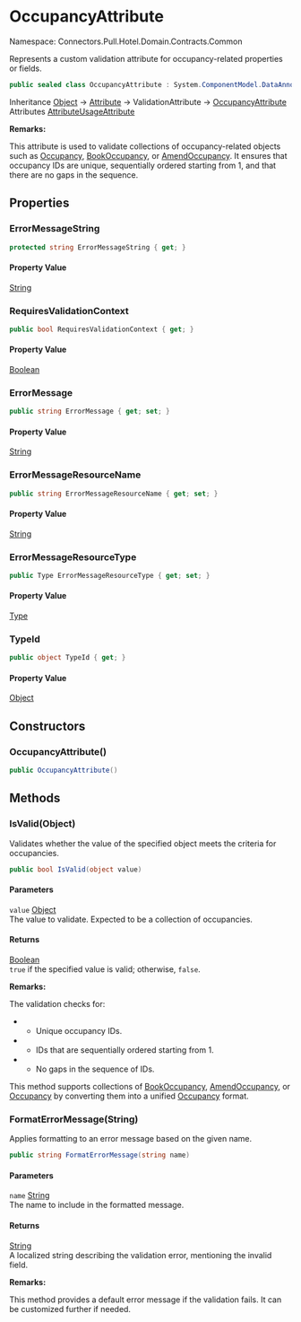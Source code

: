 # OccupancyAttribute

Namespace: Connectors.Pull.Hotel.Domain.Contracts.Common

Represents a custom validation attribute for occupancy-related properties or fields.

```csharp
public sealed class OccupancyAttribute : System.ComponentModel.DataAnnotations.ValidationAttribute
```

Inheritance [Object](https://docs.microsoft.com/en-us/dotnet/api/system.object) → [Attribute](https://docs.microsoft.com/en-us/dotnet/api/system.attribute) → ValidationAttribute → [OccupancyAttribute](./connectors.pull.hotel.domain.contracts.common.occupancyattribute)<br />
Attributes [AttributeUsageAttribute](https://docs.microsoft.com/en-us/dotnet/api/system.attributeusageattribute)

**Remarks:**

This attribute is used to validate collections of occupancy-related objects such as 
 [Occupancy](./connectors.pull.hotel.domain.contracts.common.occupancy), [BookOccupancy](./connectors.pull.hotel.domain.contracts.book.request.bookoccupancy), or [AmendOccupancy](./connectors.pull.hotel.domain.contracts.amendments.common.amendoccupancy). 
 It ensures that occupancy IDs are unique, sequentially ordered starting from 1, 
 and that there are no gaps in the sequence.

## Properties

### **ErrorMessageString**

```csharp
protected string ErrorMessageString { get; }
```

#### Property Value

[String](https://docs.microsoft.com/en-us/dotnet/api/system.string)<br />

### **RequiresValidationContext**

```csharp
public bool RequiresValidationContext { get; }
```

#### Property Value

[Boolean](https://docs.microsoft.com/en-us/dotnet/api/system.boolean)<br />

### **ErrorMessage**

```csharp
public string ErrorMessage { get; set; }
```

#### Property Value

[String](https://docs.microsoft.com/en-us/dotnet/api/system.string)<br />

### **ErrorMessageResourceName**

```csharp
public string ErrorMessageResourceName { get; set; }
```

#### Property Value

[String](https://docs.microsoft.com/en-us/dotnet/api/system.string)<br />

### **ErrorMessageResourceType**

```csharp
public Type ErrorMessageResourceType { get; set; }
```

#### Property Value

[Type](https://docs.microsoft.com/en-us/dotnet/api/system.type)<br />

### **TypeId**

```csharp
public object TypeId { get; }
```

#### Property Value

[Object](https://docs.microsoft.com/en-us/dotnet/api/system.object)<br />

## Constructors

### **OccupancyAttribute()**

```csharp
public OccupancyAttribute()
```

## Methods

### **IsValid(Object)**

Validates whether the value of the specified object meets the criteria for occupancies.

```csharp
public bool IsValid(object value)
```

#### Parameters

`value` [Object](https://docs.microsoft.com/en-us/dotnet/api/system.object)<br />
The value to validate. Expected to be a collection of occupancies.

#### Returns

[Boolean](https://docs.microsoft.com/en-us/dotnet/api/system.boolean)<br />
`true` if the specified value is valid; otherwise, `false`.

**Remarks:**

The validation checks for:

- - Unique occupancy IDs.
- - IDs that are sequentially ordered starting from 1.
- - No gaps in the sequence of IDs.

This method supports collections of [BookOccupancy](./connectors.pull.hotel.domain.contracts.book.request.bookoccupancy), [AmendOccupancy](./connectors.pull.hotel.domain.contracts.amendments.common.amendoccupancy), 
 or [Occupancy](./connectors.pull.hotel.domain.contracts.common.occupancy) by converting them into a unified [Occupancy](./connectors.pull.hotel.domain.contracts.common.occupancy) format.

### **FormatErrorMessage(String)**

Applies formatting to an error message based on the given name.

```csharp
public string FormatErrorMessage(string name)
```

#### Parameters

`name` [String](https://docs.microsoft.com/en-us/dotnet/api/system.string)<br />
The name to include in the formatted message.

#### Returns

[String](https://docs.microsoft.com/en-us/dotnet/api/system.string)<br />
A localized string describing the validation error, mentioning the invalid field.

**Remarks:**

This method provides a default error message if the validation fails. 
 It can be customized further if needed.
